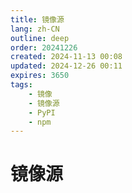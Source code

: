 ```yaml
---
title: 镜像源
lang: zh-CN
outline: deep
order: 20241226
created: 2024-11-13 00:08
updated: 2024-12-26 00:11
expires: 3650
tags:
    - 镜像
    - 镜像源
    - PyPI
    - npm
---
```


<script setup lang="ts">
import Mirrors from "@/summary/Mirrors.vue";
</script>

# 镜像源

<Mirrors />
